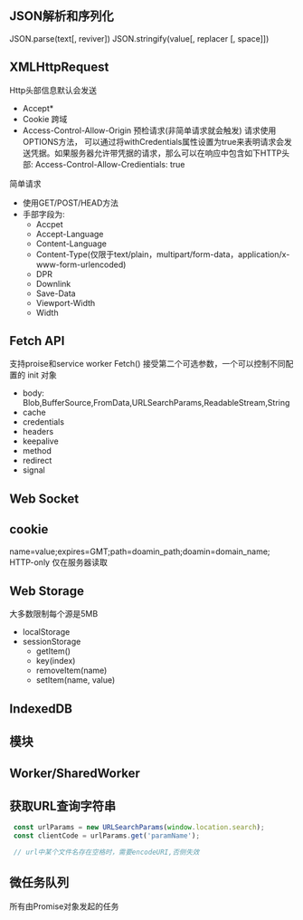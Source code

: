## JSON解析和序列化
JSON.parse(text[, reviver])
JSON.stringify(value[, replacer [, space]])

## XMLHttpRequest
Http头部信息默认会发送
- Accept*
- Cookie
跨域
- Access-Control-Allow-Origin
预检请求(非简单请求就会触发)
请求使用OPTIONS方法，
可以通过将withCredentials属性设置为true来表明请求会发送凭据。如果服务器允许带凭据的请求，那么可以在响应中包含如下HTTP头部: Access-Control-Allow-Credientials: true

简单请求
- 使用GET/POST/HEAD方法
- 手部字段为:
    - Accpet
    - Accept-Language
    - Content-Language
    - Content-Type(仅限于text/plain，multipart/form-data，application/x-www-form-urlencoded)
    - DPR
    - Downlink
    - Save-Data
    - Viewport-Width
    - Width

## Fetch API
支持proise和service worker
Fetch() 接受第二个可选参数，一个可以控制不同配置的 init 对象
- body: Blob,BufferSource,FromData,URLSearchParams,ReadableStream,String
- cache
- credentials
- headers
- keepalive
- method
- redirect
- signal

## Web Socket

## cookie
name=value;expires=GMT;path=doamin_path;doamin=domain_name;
HTTP-only 仅在服务器读取

## Web Storage
大多数限制每个源是5MB
- localStorage
- sessionStorage
    - getItem()
    - key(index)
    - removeItem(name)
    - setItem(name, value)

## IndexedDB

## 模块

## Worker/SharedWorker

## 获取URL查询字符串
```js
 const urlParams = new URLSearchParams(window.location.search);
 const clientCode = urlParams.get('paramName');

 // url中某个文件名存在空格时，需要encodeURI,否侧失效
```

## 微任务队列
所有由Promise对象发起的任务